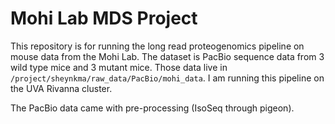 # Mohi Lab MDS Project
This repository is for running the long read proteogenomics pipeline on mouse data from the Mohi Lab. The dataset is PacBio sequence data from 3 wild type mice and 3 mutant mice. Those data live in `/project/sheynkma/raw_data/PacBio/mohi_data`. I am running this pipeline on the UVA Rivanna cluster. <br />

The PacBio data came with pre-processing (IsoSeq through pigeon).
